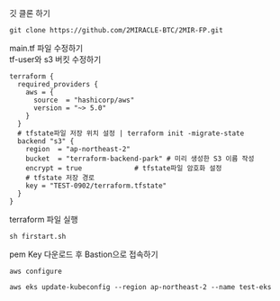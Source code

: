 깃 클론 하기
```
git clone https://github.com/2MIRACLE-BTC/2MIR-FP.git
```
main.tf 파일 수정하기 \
tf-user와 s3 버킷 수정하기
```
terraform {
  required_providers {
    aws = {
      source  = "hashicorp/aws"
      version = "~> 5.0"
    }
  }
  # tfstate파일 저장 위치 설정 | terraform init -migrate-state
  backend "s3" {
    region  = "ap-northeast-2"
    bucket  = "terraform-backend-park" # 미리 생성한 S3 이름 작성
    encrypt = true             # tfstate파일 암호화 설정
    # tfstate 저장 경로
    key = "TEST-0902/terraform.tfstate"
  }
}
```
terraform 파일 실행
```
sh firstart.sh
```
pem Key 다운로드 후 Bastion으로 접속하기
```
aws configure
```
```
aws eks update-kubeconfig --region ap-northeast-2 --name test-eks
```
